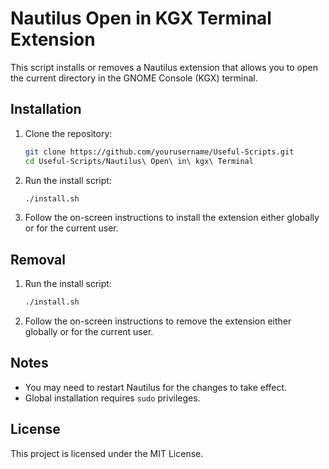 # Nautilus Open in KGX Terminal Extension

This script installs or removes a Nautilus extension that allows you to open the current directory in the GNOME Console (KGX) terminal.

## Installation

1. Clone the repository:
    ```sh
    git clone https://github.com/yourusername/Useful-Scripts.git
    cd Useful-Scripts/Nautilus\ Open\ in\ kgx\ Terminal
    ```

2. Run the install script:
    ```sh
    ./install.sh
    ```

3. Follow the on-screen instructions to install the extension either globally or for the current user.

## Removal

1. Run the install script:
    ```sh
    ./install.sh
    ```

2. Follow the on-screen instructions to remove the extension either globally or for the current user.

## Notes

- You may need to restart Nautilus for the changes to take effect.
- Global installation requires `sudo` privileges.

## License

This project is licensed under the MIT License.
